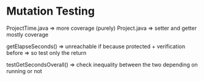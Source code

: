 # Mutation Testing

ProjectTime.java => more coverage (purely)
Project.java => setter and getter mostly coverage 


getElapseSeconds() => unreachable if because protected + verification before => so test only the return

testGetSecondsOverall() => check inequality between the two depending on running or not 